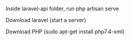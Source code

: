 Inside laravel-api folder, run php artisan serve 

Download laravel (start a server)

Download PHP (sudo apt-get install php7.4-xml)